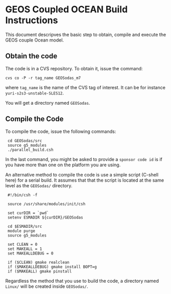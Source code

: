 # GEOS Coupled OCEAN Build Instructions

This document descripves the basic step to obtain, compile and execute the GEOS couple Ocean model.

## Obtain the code
The code is in a CVS repository. To obtain it, issue the command:

    cvs co -P -r tag_name GEOSodas_m7
    
where `tag_name` is the name of the CVS tag of interest. It can be for instance `yuri-s2s3-unstable-SLES12`.

You will get a directory named `GEOSodas`.

## Compile the Code
To compile the code, issue the following commands:

     cd GEOSodas/src
     source g5_modules
     ./parallel_build.csh
     
In the last command, you might be asked to provide a `sponsor code id` is if you have more than one on the platform you are using.

An alternative method to compile the code is use a simple script (C-shell here) for a serial build. It assumes that that the script is located at the same level as the `GEOSodas/` directory.

     #!/bin/csh -f

     source /usr/share/modules/init/csh

     set curDIR = `pwd`
     setenv ESMADIR ${curDIR}/GEOSodas

     cd $ESMADIR/src
     module purge
     source g5_modules

     set CLEAN = 0
     set MAKEALL = 1
     set MAKEALLDEBUG = 0

     if ($CLEAN) gmake realclean
     if ($MAKEALLDEBUG) gmake install BOPT=g
     if ($MAKEALL) gmake pinstall

Regardless the method that you use to build the code, a directory named `Linux/` will be created inside `GEOSodas/`.





